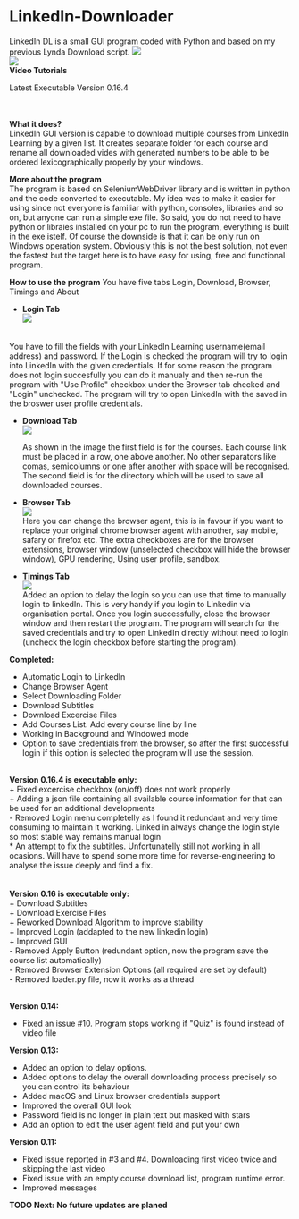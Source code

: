 # LinkedIn-Downloader
LinkedIn DL  is a small GUI program coded with Python and based on my previous Lynda Download script.
<image src="https://i.gyazo.com/6a863b99d7f27552c6408d49994f865e.png"><br>
<img src="https://i.imgur.com/SrpYArO.png"></img><br>
<b>Video Tutorials</b></br>

Latest Executable Version 0.16.4 </br>

<br><br>
<b>What it does?</b></br>
LinkedIn GUI version is capable to download multiple courses from LinkedIn Learning by a given list. It creates separate folder for each course and rename all downloaded vides with generated numbers to be able to be ordered lexicographically properly by your windows.

<b>More about the program</b></br>
 The program is based on SeleniumWebDriver library and is written in python and the code converted to executable. My idea was to make it easier for using since not everyone is familiar with python, consoles, libraries and so on, but anyone can run a simple exe file. So said, you do not need to have python or libraies installed on your pc to run the program, everything is built in the exe istelf. Of course the downside is that it can be only run on Windows operation system. Obviously this is not the best solution, not even the fastest but the target here is to have easy for using, free and functional program. 
 

<b>How to use the program</b>
You have five tabs Login, Download, Browser, Timings and About


 - <b>Login Tab </b></br>
  <img src="https://i.gyazo.com/bd85da3f61163956f8e234106e5aa6d2.png"></img>
 </br>
   You have to fill the fields with your LinkedIn Learning username(email address) and password. If the Login is checked the program        will try to login into LinkedIn with the given credentials. If for some reason the program does not login succesfully you can do        it manualy and then re-run the program with "Use Profile" checkbox under the Browser tab checked and "Login" unchecked. The program      will try to open LinkedIn with the saved in the broswer user profile credentials.
</br>
  
 - <b>Download Tab </b> </br>
<img src="https://i.gyazo.com/897e1fd6c42eb5f24dfa7a91b28d4679.png"></img></br>
  
   As shown in the image the first field is for the courses. Each course link must be placed in a row, one above another. No other          separators like comas, semicolumns or one after another with space will be recognised. 
   The second field is for the directory which will be used to save all downloaded courses.</br>
  
  
 - <b>Browser Tab </b></br>
 <img src="https://i.gyazo.com/e8b69412e3572f283c99ff418d146d0e.png"></img></br>
     Here you can change the browser agent, this is in favour if you want to replace your original chrome browser agent with another, say    mobile, safary or firefox etc.
   The extra checkboxes are for the browser extensions, browser window (unselected checkbox will hide the browser window), GPU              rendering, Using user profile, sandbox.  </br>
   
 - <b>Timings Tab</b></br>
 <img src="https://i.gyazo.com/ab261d35d66daebea23a9e47f5eca874.png"></img></br>
 Added an option to delay the login so you can use that time to manually login to linkedIn. This is very handy if you login to Linkedin via organisation portal. Once you login successfully, close the browser window and then restart the program. The program will search for the saved credentials and try to open LinkedIn directly without need to login (uncheck the login checkbox before starting the program).

  
<b>Completed:</b>
- Automatic Login to LinkedIn
- Change Browser Agent
- Select Downloading Folder
- Download Subtitles
- Download Excercise Files
- Add Courses List. Add every course line by line
- Working in Background and Windowed mode
- Option to save credentials from the browser, so after the first successful login if this option is selected the program will use the session.

</br>
<b>Version 0.16.4 is executable only:</b></br>
   + Fixed excercise checkbox (on/off) does not work properly</br>
   + Adding a json file containing all available course information for that can be used for an additional developments</br>
   - Removed Login menu completelly as I found it redundant and very time consuming to maintain it working. Linked in always change the login style so most stable way remains manual login</br>
   * An attempt to fix the subtitles. Unfortunatelly still not working in all ocasions. Will have to spend some more time for reverse-engineering to analyse the issue deeply and find a fix.</br>
 
</br>
</br>
<b>Version 0.16 is executable only:</b><br>
  + Download Subtitles</br>
  + Download Exercise Files</br> 
  + Reworked Download Algorithm to improve stability</br>
  + Improved Login (addapted to the new linkedin login)</br>
  + Improved GUI</br>
  - Removed Apply Button (redundant option, now the program save the course list automatically)</br>
  - Removed Browser Extension Options (all required are set by default)</br>
  - Removed loader.py file, now it works as a thread </br>  
</br>

<b>Version 0.14:</b>
- Fixed an issue #10. Program stops working if "Quiz" is found instead of video file

<b>Version 0.13:</b><br>
- Added an option to delay options. 
- Added options to delay the overall downloading process precisely so you can control its behaviour
- Added macOS and Linux browser credentials support 
- Improved the overall GUI look 
- Password field is no longer in plain text but masked with stars
- Add an option to edit the user agent field and put your own

<b>Version 0.11:</b>
   - Fixed issue reported in #3 and #4. Downloading first video twice and skipping the last video
   - Fixed issue with an empty course download list, program runtime error.
   - Improved messages
   
<b>TODO Next:</b>
  <b> No future updates are planed</b>
 
